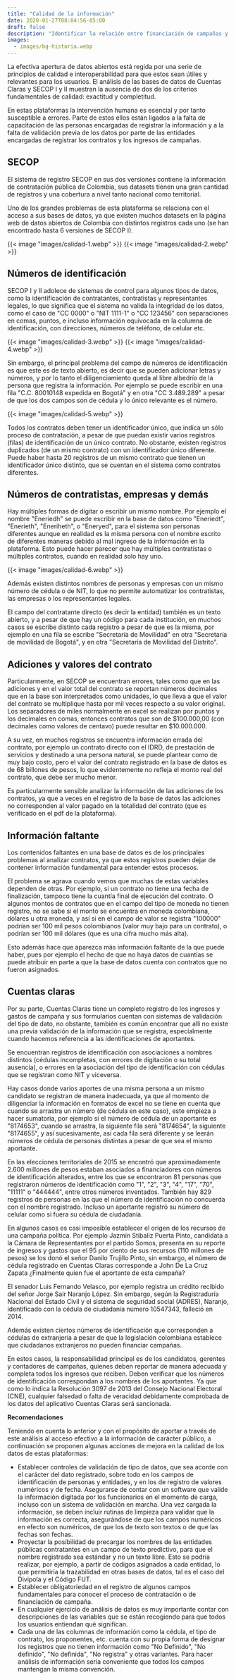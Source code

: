 ```yaml
---
title: "Calidad de la información"
date: 2020-01-27T08:04:56-05:00
draft: false
description: "Identificar la relación entre financiación de campañas y contratación pública significa analizar los datos abiertos de las plataformas de acceso público de información de SECOP y Cuentas Claras. Sin embargo estas dos fuentes de información tienen algunos errores en el origen de los datos, principalmente en el registro de los nombres, números de identificación y/o valores. Este es nuestro diagnóstico de los datos."
images:
  - images/bg-historia.webp
---
```


La efectiva apertura de datos abiertos está regida por una serie de principios de calidad e interoperabilidad para que estos sean útiles y relevantes para los usuarios. El análisis de las bases de datos de Cuentas Claras y SECOP I y II muestran la ausencia de dos de los criterios fundamentales de calidad: exactitud y completitud.

En estas plataformas la intervención humana es esencial y por tanto susceptible a errores. Parte de estos ellos están ligados a la falta de capacitación de las personas encargadas de registrar la información y a la falta de validación previa de los datos por parte de las entidades encargadas de registrar los contratos y los ingresos de campañas.

## SECOP

El sistema de registro SECOP en sus dos versiones contiene la información de contratación pública de Colombia, sus datasets tienen una gran cantidad de registros y una cobertura a nivel tanto nacional como territorial.

Uno de los grandes problemas de esta plataforma se relaciona con el acceso a sus bases de datos, ya que existen muchos datasets en la página web de datos abiertos de Colombia con distintos registros cada uno (se han encontrado hasta 6 versiones de SECOP I).

{{< image "images/calidad-1.webp" >}}
{{< image "images/calidad-2.webp" >}}

## Números de identificación

SECOP I y II adolece de sistemas de control para algunos tipos de datos, como la identificación de contratantes, contratistas y representantes legales, lo que significa que el sistema no valida la integridad de los datos, como el caso de "CC 0000" o "NIT 1111-1" o "CC 123456" con separaciones en comas, puntos, e incluso información equivocada en la columna de identificación, con direcciones, números de teléfono, de celular etc.

{{< image "images/calidad-3.webp" >}}
{{< image "images/calidad-4.webp" >}}

Sin embargo, el principal problema del campo de números de identificación es que este es de texto abierto, es decir que se pueden adicionar letras y números, y por lo tanto el diligenciamiento queda al libre albedrío de la persona que registra la información. Por ejemplo se puede escribir en una fila "C.C. 80010148 expedida en Bogotá" y en otra "CC 3.489.289" a pesar de que los dos campos son de cédula y lo único relevante es el número.

{{< image "images/calidad-5.webp" >}}

Todos los contratos deben tener un identificador único, que indica un sólo proceso de contratación, a pesar de que puedan existir varios registros (filas) de identificación de un único contrato. No obstante, existen registros duplicados (de un mismo contrato) con un identificador único diferente. Puede haber hasta 20 registros de un mismo contrato que tienen un identificador único distinto, que se cuentan en el sistema como contratos diferentes.

## Números de contratistas, empresas y demás

Hay múltiples formas de digitar o escribir un mismo nombre. Por ejemplo el nombre "Eneriedh" se puede escribir en la base de datos como "Eneriedt", "Enerieth", "Eneriheth", o "Eneryed", para el sistema son personas diferentes aunque en realidad es la misma persona con el nombre escrito de diferentes maneras debido al mal ingreso de la información en la plataforma. Esto puede hacer parecer que hay múltiples contratistas o múltiples contratos, cuando en realidad solo hay uno.

{{< image "images/calidad-6.webp" >}}

Además existen distintos nombres de personas y empresas con un mismo número de cédula o de NIT, lo que no permite automatizar los contratistas, las empresas o los representantes legales.

El campo del contratante directo (es decir la entidad) también es un texto abierto, y a pesar de que hay un código para cada institución, en muchos casos se escribe distinto cada registro a pesar de que es la misma, por ejemplo en una fila se escribe "Secretaría de Movilidad" en otra "Secretaría de movilidad de Bogotá", y en otra "Secretaría de Movilidad del Distrito".

## Adiciones y valores del contrato

Particularmente, en SECOP se encuentran errores, tales como que en las adiciones y en el valor total del contrato se reportan números decimales que en la base son interpretados como unidades, lo que lleva a que el valor del contrato se multiplique hasta por mil veces respecto a su valor original. Los separadores de miles normalmente en excel se realizan por puntos y los decimales en comas, entonces contratos que son de $100.000,00 (con decimales como valores de centavo) puede resultar en $10.000.000.

A su vez, en muchos registros se encuentra información errada del contrato, por ejemplo un contrato directo con el IDRD, de prestación de servicios y destinado a una persona natural, se puede plantear como de muy bajo costo, pero el valor del contrato registrado en la base de datos es de 68 billones de pesos, lo que evidentemente no refleja el monto real del contrato, que debe ser mucho menor.

Es particularmente sensible analizar la información de las adiciones de los contratos, ya que a veces en el registro de la base de datos las adiciones no corresponden al valor pagado en la totalidad del contrato (que es verificado en el pdf de la plataforma).

## Información faltante

Los contenidos faltantes en una base de datos es de los principales problemas al analizar contratos, ya que estos registros pueden dejar de contener información fundamental para entender estos procesos.

El problema se agrava cuando vemos que muchas de estas variables dependen de otras. Por ejemplo, si un contrato no tiene una fecha de finalización, tampoco tiene la cuantía final de ejecución del contrato. O algunos montos de contratos que en el campo del tipo de moneda no tienen registro, no se sabe si el monto se encuentra en moneda colombiana, dólares u otra moneda, y así si en el campo de valor se registra "100000" podrían ser 100 mil pesos colombianos (valor muy bajo para un contrato), o podrían ser 100 mil dólares (que es una cifra mucho más alta).

Esto además hace que aparezca más información faltante de la que puede haber, pues por ejemplo el hecho de que no haya datos de cuantías se puede atribuir en parte a que la base de datos cuenta con contratos que no fueron asignados.

## Cuentas claras

Por su parte, Cuentas Claras tiene un completo registro de los ingresos y gastos de campaña y sus formularios cuentan con sistemas de validación del tipo de dato, no obstante, también es común encontrar que allí no existe una previa validación de la información que se registra, especialmente cuando hacemos referencia a las identificaciones de aportantes.

Se encuentran registros de identificación con asociaciones a nombres distintos (cédulas incompletas, con errores de digitación o su total ausencia), o errores en la asociación del tipo de identificación con cédulas que se registran como NIT y viceversa.

Hay casos donde varios aportes de una misma persona a un mismo candidato se registran de manera inadecuada, ya que al momento de diligenciar la información en formatos de excel no se tiene en cuenta que cuando se arrastra un número (de cédula en este caso), este empieza a hacer sumatoria, por ejemplo si el número de cédula de un aportante es "8174653", cuando se arrastra, la siguiente fila será "8174654", la siguiente "8174655", y así sucesivamente, así cada fila será diferente y se leerán números de cédula de personas distintas a pesar de que sea el mismo aportante.

En las elecciones territoriales de 2015 se encontró que aproximadamente 2.600 millones de pesos estaban asociados a financiadores con números de identificación alterados, entre los que se encontraron 81 personas que registraron números de identificación como "1", "2", "3", "4", "17", "70", "11111" o "444444", entre otros números inventados. También hay 829 registros de personas en las que el número de identificación no concuerda con el nombre registrado. Incluso un aportante registró su número de celular como si fuera su cédula de ciudadanía.

En algunos casos es casi imposible establecer el origen de los recursos de una campaña política. Por ejemplo Jazmín Stibaliz Puerta Pinto, candidata a la Cámara de Representantes por el partido Somos, presenta en su reporte de ingresos y gastos que el 95 por ciento de sus recursos (110 millones de pesos) se los donó  el señor Danilo Trujillo Pinto, sin embargo, el número de cédula registrado en Cuentas Claras corresponde a John De La Cruz Zapata ¿Finalmente quien fue el aportante de esta campaña?

El senador Luis Fernando Velasco, por ejemplo registra un crédito recibido del señor Jorge Sair Naranjo López. Sin embargo, según la Registraduría Nacional del Estado Civil y el sistema de seguridad social (ADRES), Naranjo, identificado con la cédula de ciudadanía número 10547343, falleció en 2014.

Además existen ciertos números de identificación que corresponden a cédulas de extranjería a pesar de que la legislación colombiana establece que ciudadanos extranjeros no pueden financiar campañas.

En estos casos, la responsabilidad principal es de los candidatos, gerentes y contadores de campañas, quienes deben reportar de manera adecuada y completa todos los ingresos que reciben. Deben verificar que los números de identificación correspondan a los nombres de los aportantes. Ya que como lo indica la Resolución 3097 de 2013 del Consejo Nacional Electoral (CNE), cualquier falsedad o falta de veracidad debidamente comprobada de los datos del aplicativo Cuentas Claras será sancionada.

**Recomendaciones**

Teniendo en cuenta lo anterior y con el propósito de aportar a través de este análisis al acceso efectivo a la información de carácter público, a continuación se proponen algunas acciones de mejora en la calidad de los datos de estas plataformas:

- Establecer controles de validación de tipo de datos, que sea acorde con el carácter del dato registrado, sobre todo en los campos de identificación de personas y entidades, y en los de registro de valores numéricos y de fecha. Asegurarse de contar con un software que valide la información digitada por los funcionarios en el momento de carga, incluso con un sistema de validación en marcha. Una vez cargada la información, se deben incluir rutinas de limpieza para validar que la información es correcta, asegurándose de que los campos numéricos en efecto son numéricos, de que los de texto son textos o de que las fechas son fechas.
- Proyectar la posibilidad de precargar los nombres de las entidades públicas contratantes en un campo de texto predictivo, para que el nombre registrado sea estándar y no un texto libre. Esto se podría realizar, por ejemplo, a partir de códigos asignados a cada entidad, lo que permitiría la trazabilidad en otras bases de datos, tal es el caso del Divipola y el Código FUT.
- Establecer obligatoriedad en el registro de algunos campos fundamentales para conocer el proceso de contratación o de financiación de campaña.
- En cualquier ejercicio de análisis de datos es muy importante contar con descripciones de las variables que se están recogiendo para que todos los usuarios entiendan qué significan.
- Cada una de las columnas de información como la cédula, el tipo de contrato, los proponentes, etc. cuenta con su propia forma de designar los registros que no tienen información como "No Definido", "No definido", "No definida", "No registra" y otras variantes. Para hacer análisis de información sería conveniente que todos los campos mantengan la misma convención.


